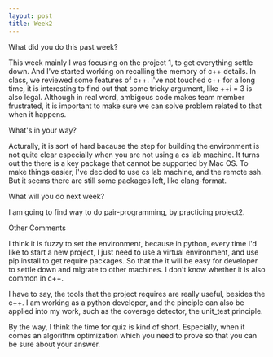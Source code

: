 ```yaml
---
layout: post
title: Week2 
---
```


What did you do this past week?

This week mainly I was focusing on the project 1, to get everything settle down. And I've started working on recalling the memory of c++ details. In class, we reviewed some features of c++. I've not touched c++ for a long time, it is interesting to find out that some tricky argument, like ++i = 3 is also legal. Although in real word, ambigous code makes team member frustrated, it is important to make sure we can solve problem related to that when it happens.

What's in your way?

Acturally, it is sort of hard bacause the step for building the environment is not quite clear especially when you are not using a cs lab machine. It turns out the there is a key package that cannot be supported by Mac OS. To make things easier, I've decided to use cs lab machine, and the remote ssh. But it seems there are still some packages left, like clang-format.

What will you do next week?

I am going to find way to do pair-programming, by practicing project2.


Other Comments

I think it is fuzzy to set the environment, because in python, every time I'd like to start a new project, I just need to use a virtual environment, and use pip install to get require packages. So that the it will be easy for developer to settle down and migrate to other machines. I don't know whether it is also common in c++.

I have to say, the tools that the project requires are really useful, besides the c++. I am working as a python developer, and the pinciple can also be applied into my work, such as the coverage detector, the unit_test principle. 

By the way, I think the time for quiz is kind of short. Especially, when it comes an algorithm optimization which you need to prove so that you can be sure about your answer. 